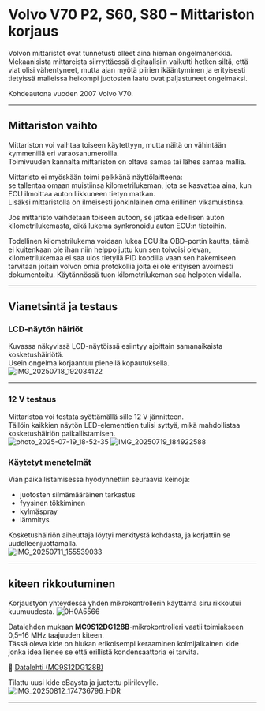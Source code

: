 # Volvo V70 P2, S60, S80 – Mittariston korjaus

Volvon mittaristot ovat tunnetusti olleet aina hieman ongelmaherkkiä.  
Mekaanisista mittareista siirryttäessä digitaalisiin vaikutti hetken siltä, että viat olisi vähentyneet, mutta ajan myötä piirien ikääntyminen ja erityisesti tietyissä malleissa heikompi juotosten laatu ovat paljastuneet ongelmaksi.  

Kohdeautona vuoden 2007 Volvo V70.

---

## Mittariston vaihto

Mittariston voi vaihtaa toiseen käytettyyn, mutta näitä on vähintään kymmenillä eri varaosanumeroilla.  
Toimivuuden kannalta mittariston on oltava samaa tai lähes samaa mallia.  

Mittaristo ei myöskään toimi pelkkänä näyttölaitteena:  
se tallentaa omaan muistiinsa kilometrilukeman, jota se kasvattaa aina, kun ECU ilmoittaa auton liikkuneen tietyn matkan.  
Lisäksi mittaristolla on ilmeisesti jonkinlainen oma erillinen vikamuistinsa.

Jos mittaristo vaihdetaan toiseen autoon, se jatkaa edellisen auton kilometrilukemasta, eikä lukema synkronoidu auton ECU:n tietoihin.  

Todellinen kilometrilukema voidaan lukea ECU:lta OBD-portin kautta,
tämä ei kuitenkaan ole ihan niin helppo juttu kun sen toivoisi olevan, kilometrilukemaa ei saa ulos tietyllä PID koodilla vaan sen hakemiseen tarvitaan joitain volvon omia protokollia joita ei ole erityisen avoimesti dokumentoitu.
Käytännössä tuon kilometrilukeman saa helpoten vidalla.

---

## Vianetsintä ja testaus

### LCD-näytön häiriöt
Kuvassa näkyvissä LCD-näytöissä esiintyy ajoittain samanaikaista kosketushäiriötä.  
Usein ongelma korjaantuu pienellä kopautuksella.  
![IMG_20250718_192034122](https://github.com/user-attachments/assets/0d64fd36-d602-42cb-b2c3-834a04f00848)

---

### 12 V testaus
Mittaristoa voi testata syöttämällä sille 12 V jännitteen.  
Tällöin kaikkien näytön LED-elementtien tulisi syttyä, mikä mahdollistaa kosketushäiriön paikallistamisen.  
![photo_2025-07-19_18-52-35](https://github.com/user-attachments/assets/00002364-1086-4129-8acd-c095329bcb3b)
![IMG_20250719_184922588](https://github.com/user-attachments/assets/7bcb0cce-c98f-42d1-abfd-4ac8994f9a16)


### Käytetyt menetelmät
Vian paikallistamisessa hyödynnettiin seuraavia keinoja:
- juotosten silmämääräinen tarkastus  
- fyysinen tökkiminen  
- kylmäspray  
- lämmitys  


Kosketushäiriön aiheuttaja löytyi merkitystä kohdasta, ja korjattiin se uudelleenjuottamalla.  
![IMG_20250711_155539033](https://github.com/user-attachments/assets/396a9073-632c-4fce-9305-e8c780fe92c2)

---

## kiteen rikkoutuminen

Korjaustyön yhteydessä yhden mikrokontrollerin käyttämä siru rikkoutui kuumuudesta.
![0H0A5566](https://github.com/user-attachments/assets/1c13d2ce-0ae1-41cc-8d19-9caf1e4867a6)


Datalehden mukaan **MC9S12DG128B**-mikrokontrolleri vaatii toimiakseen 0,5–16 MHz taajuuden kiteen.  
Tässä oleva kide on hiukan erikoisempi keraaminen kolmijalkainen kide jonka idea lienee se että erillistä kondensaattoria ei tarvita. 

📄 [Datalehti (MC9S12DG128B)](https://www.alldatasheet.com/datasheet-pdf/pdf/135942/MOTOROLA/MC9S12DG128B.html)

Tilattu uusi kide eBaysta ja juotettu piirilevylle.  
![IMG_20250812_174736796_HDR](https://github.com/user-attachments/assets/43904564-e3b5-4804-ad1d-031a99e932c3)


---
